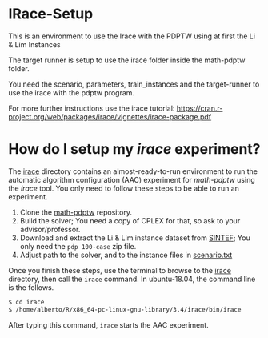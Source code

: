 
# IRace-Setup

This is an environment to use the Irace with the PDPTW using at first the Li & Lim Instances

The target runner is setup to use the irace folder inside the math-pdptw folder.

You need the scenario, parameters, train_instances and the target-runner to use the irace with the pdptw program.

For more further instructions use the irace tutorial: https://cran.r-project.org/web/packages/irace/vignettes/irace-package.pdf


# How do I setup my _irace_ experiment?

The [irace](irace) directory contains an almost-ready-to-run environment to run the automatic algorithm configuration (AAC) experiment for _math-pdptw_ using the _irace_ tool. You only need to follow these steps to be able to run an experiment.

1. Clone the [math-pdptw](https://github.com/cssartori/math-pdptw) repository.
2. Build the solver; You need a copy of CPLEX for that, so ask to your advisor/professor.
3. Download and extract the Li & Lim instance dataset from [SINTEF](https://www.sintef.no/projectweb/top/pdptw/li-lim-benchmark/); You only need the `pdp 100-case` zip file.
4. Adjust path to the solver, and to the instance files in [scenario.txt](irace/scenario.txt) 

Once you finish these steps, use the terminal to browse to the [irace](irace) directory, then call the `irace` command. In ubuntu-18.04, the command line is the follows.

```bash
$ cd irace
$ /home/alberto/R/x86_64-pc-linux-gnu-library/3.4/irace/bin/irace 
```

After typing this command, `irace` starts the AAC experiment.
